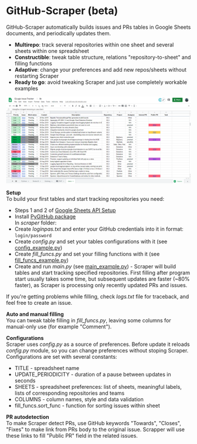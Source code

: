 # GitHub-Scraper (beta)

GitHub-Scraper automatically builds issues and PRs tables in Google Sheets documents, and periodically updates them.
* **Multirepo**: track several repositories within one sheet and several sheets within one spreadsheet
* **Constructible**: tweak table structure, relations "repository-to-sheet" and filling functions
* **Adaptive**: change your preferences and add new repos/sheets without restarting Scraper
* **Ready to go**: avoid tweaking Scraper and just use completely workable examples

![image](https://github.com/IlyaFaer/GitHub-Scraper/blob/master/GitHubScraperPreview.png?raw=true)

**Setup**  
To build your first tables and start tracking repositories you need:
* Steps 1 and 2 of [Google Sheets API Setup](https://developers.google.com/sheets/api/quickstart/python)
* Install [PyGitHub package](https://pygithub.readthedocs.io/en/latest/introduction.html)  
In *scraper* folder:
* Create *loginpas.txt* and enter your GitHub credentials into it in format: `login/password`
* Create *config.py* and set your tables configurations with it (see [config_example.py](https://github.com/IlyaFaer/GitHub-Scraper/blob/master/scraper/examples/config_example.py))
* Create *fill_funcs.py* and set your filling functions with it (see [fill_funcs_example.py](https://github.com/IlyaFaer/GitHub-Scraper/blob/master/scraper/examples/fill_funcs_example.py))
* Create and run *main.py* (see [main_example.py](https://github.com/IlyaFaer/GitHub-Scraper/blob/master/scraper/examples/main_example.py)) - Scraper will build tables and start tracking specified repositories. First filling after program start usually takes some time, but subsequent updates are faster (~80% faster), as Scraper is processing only recently updated PRs and issues.

If you're getting problems while filling, check *logs.txt* file for traceback, and feel free to create an issue.

**Auto and manual filling**  
You can tweak table filling in *fill_funcs.py*, leaving some columns for manual-only use (for example "Comment").

**Configurations**  
Scraper uses *config.py* as a source of preferences. Before update it reloads *config.py* module, so you can change preferences without stoping Scraper. Configurations are set with several constants:
* TITLE - spreadsheet name
* UPDATE_PERIODICITY - duration of a pause between updates in seconds
* SHEETS - spreadsheet preferences: list of sheets, meaningful labels, lists of corresponding repositories and teams
* COLUMNS - column names, style and data validation
* fill_funcs.sort_func - function for sorting issues within sheet  

**PR autodetection**  
To make Scraper detect PRs, use GitHub keywords "Towards", "Closes", "Fixes" to make link from PRs body to the original issue. Scrapper will use these links to fill "Public PR" field in the related issues.  
